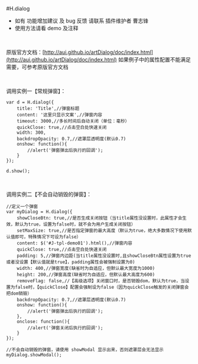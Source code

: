 #H.dialog
* 如有 功能增加建议 及 bug 反馈 请联系 插件维护者 曹志锋  
* 使用方法请看 demo 及注释

<br />

原版官方文档：[http://aui.github.io/artDialog/doc/index.html](http://aui.github.io/artDialog/doc/index.html)
如果例子中的属性配置不能满足需要，可参考原版官方文档

<br />

调用实例一【常规弹窗】：
```
var d = H.dialog({
    title: 'Title',//弹窗标题
    content: '这里只显示文案',//弹窗内容
    timeout: 3000,//多长时间后自动关闭（单位：毫秒）
    quickClose: true,//点击空白处快速关闭
    width: 300,
    backdropOpacity: 0.7,//遮罩层透明度(默认0.7)
    onshow: function(){
        //alert('弹窗弹出后执行的回调');
    }
});

d.show();
```

<br />

调用实例二【不会自动销毁的弹窗】：
```
//定义一个弹窗
var myDialog = H.dialog({
    showCloseBtn: true,//是否生成关闭按钮（当title属性没设置时，此属性才会生效，默认为true，设置为false时，就不会为用户生成关闭按钮）
    setMaxSize: true,//是否指定弹窗的最大高度（默认为true，绝大多数情况下使用默认值即可，特殊情况下可设为false）
    content: $('#J-tpl-demo01').html(),//弹窗内容
    quickClose: true,//点击空白处快速关闭
    padding: 5,//弹窗内边距(当title属性没设置时,且showCloseBtn属性设置为true或者没设置【默认值就是true】，padding属性会被强制设置为0)
    width: 400,//弹窗宽度(缺省时为自适应，但默认最大宽度为1000)
    height: 200,//弹窗高度(缺省时为自适应，但默认最大高度为600)
    removeFlag: false,//【高级选项】关闭窗口时，是否销毁dom，默认为true，当设置为false时，【quickClose】配置会强制设为false（因为quickClose触发的关闭弹窗会把dom销毁）
    backdropOpacity: 0.7,//遮罩层透明度(默认0.7)
    onshow: function(){
        //alert('弹窗弹出后执行的回调');
    },
    onclose: function(){
        //alert('弹窗关闭后执行的回调');
    }
});

//不会自动销毁的弹窗，请使用 showModal 显示出来，否则遮罩层会无法显示
myDialog.showModal();
```

